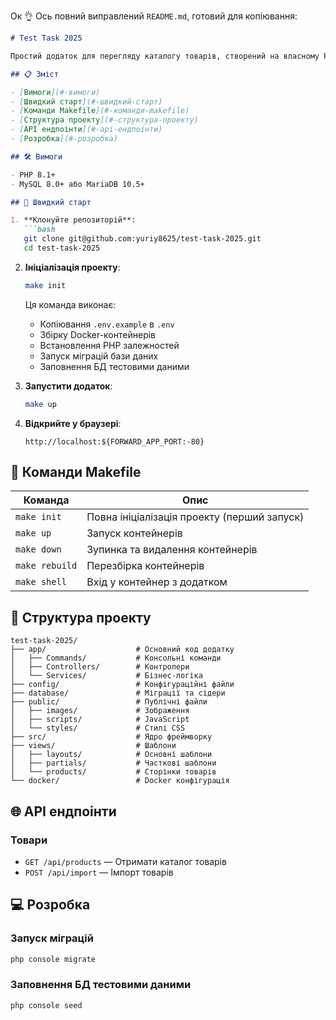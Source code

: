Ок 👌
Ось повний виправлений `README.md`, готовий для копіювання:

````markdown
# Test Task 2025

Простий додаток для перегляду каталогу товарів, створений на власному PHP MVC фреймворку.

## 📋 Зміст

- [Вимоги](#-вимоги)
- [Швидкий старт](#-швидкий-старт)
- [Команди Makefile](#-команди-makefile)
- [Структура проекту](#-структура-проекту)
- [API ендпоінти](#-api-ендпоінти)
- [Розробка](#-розробка)

## 🛠 Вимоги

- PHP 8.1+
- MySQL 8.0+ або MariaDB 10.5+

## 🚀 Швидкий старт

1. **Клонуйте репозиторій**:
   ```bash
   git clone git@github.com:yuriy8625/test-task-2025.git
   cd test-task-2025
````

2. **Ініціалізація проекту**:

   ```bash
   make init
   ```

   Ця команда виконає:

    * Копіювання `.env.example` в `.env`
    * Збірку Docker-контейнерів
    * Встановлення PHP залежностей
    * Запуск міграцій бази даних
    * Заповнення БД тестовими даними

3. **Запустити додаток**:

   ```bash
   make up
   ```

4. **Відкрийте у браузері**:

   ```
   http://localhost:${FORWARD_APP_PORT:-80}
   ```

## 🚦 Команди Makefile

| Команда        | Опис                                        |
| -------------- | ------------------------------------------- |
| `make init`    | Повна ініціалізація проекту (перший запуск) |
| `make up`      | Запуск контейнерів                          |
| `make down`    | Зупинка та видалення контейнерів            |
| `make rebuild` | Перезбірка контейнерів                      |
| `make shell`   | Вхід у контейнер з додатком                 |

## 📁 Структура проекту

```
test-task-2025/
├── app/                    # Основний код додатку
│   ├── Commands/           # Консольні команди
│   ├── Controllers/        # Контролери
│   └── Services/           # Бізнес-логіка
├── config/                 # Конфігураційні файли
├── database/               # Міграції та сідери
├── public/                 # Публічні файли
│   ├── images/             # Зображення
│   ├── scripts/            # JavaScript
│   └── styles/             # Стилі CSS
├── src/                    # Ядро фреймворку
├── views/                  # Шаблони
│   ├── layouts/            # Основні шаблони
│   ├── partials/           # Часткові шаблони
│   └── products/           # Сторінки товарів
└── docker/                 # Docker конфігурація
```

## 🌐 API ендпоінти

### Товари

* `GET /api/products` — Отримати каталог товарів
* `POST /api/import` — Імпорт товарів

## 💻 Розробка

### Запуск міграцій

```bash
php console migrate
```

### Заповнення БД тестовими даними

```bash
php console seed
```